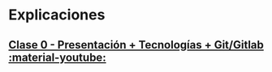# Explicaciones

## [Clase 0 - Presentación + Tecnologías + Git/Gitlab :material-youtube:](https://youtu.be/O9FxTrEY1BI)
